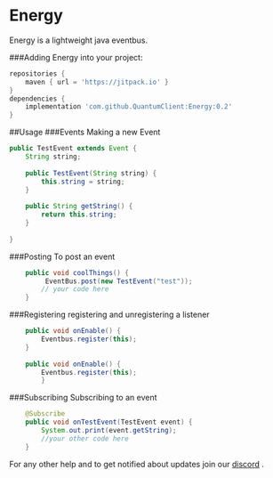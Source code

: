 # Energy

Energy is a lightweight java eventbus.

###Adding Energy into your project:
```gradle
repositories {
    maven { url = 'https://jitpack.io' }
}
dependencies { 
    implementation 'com.github.QuantumClient:Energy:0.2'
}
```

##Usage
###Events
Making a new Event
```Java
public TestEvent extends Event {
    String string;
    
    public TestEvent(String string) {
	    this.string = string;
    }
    
    public String getString() {
	    return this.string;
    }   
    
}
```

###Posting
To post an event

```Java
    public void coolThings() {
         EventBus.post(new TestEvent("test"));
        // your code here
    }   
```
###Registering
registering and unregistering a listener
```Java
    public void onEnable() {
        Eventbus.register(this);
    }
    
    public void onEnable() {
        Eventbus.register(this);
        }
```
###Subscribing
Subscribing to an event
```Java
    @Subscribe
    public void onTestEvent(TestEvent event) {
        System.out.print(event.getString);
        //your other code here
    }

```
For any other help and to get notified about updates join our [discord](https://discord.gg/h8EQyuYTK7)
.
